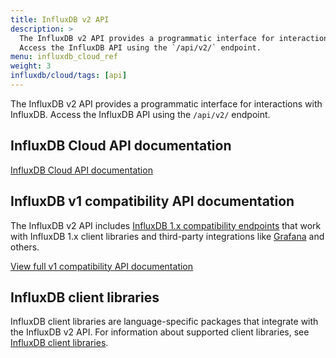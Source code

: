 ```yaml
---
title: InfluxDB v2 API
description: >
  The InfluxDB v2 API provides a programmatic interface for interactions with InfluxDB.
  Access the InfluxDB API using the `/api/v2/` endpoint.
menu: influxdb_cloud_ref
weight: 3
influxdb/cloud/tags: [api]
---
```


The InfluxDB v2 API provides a programmatic interface for interactions with InfluxDB.
Access the InfluxDB API using the `/api/v2/` endpoint.

## InfluxDB Cloud API documentation
<a class="btn" href="/influxdb/cloud/api/">InfluxDB Cloud API documentation</a>

## InfluxDB v1 compatibility API documentation
The InfluxDB v2 API includes [InfluxDB 1.x compatibility endpoints](/influxdb/cloud/reference/api/influxdb-1x/)
that work with InfluxDB 1.x client libraries and third-party integrations like
[Grafana](https://grafana.com) and others.

<a class="btn" href="/influxdb/cloud/api/v1-compatibility/">View full v1 compatibility API documentation</a>

## InfluxDB client libraries
InfluxDB client libraries are language-specific packages that integrate with the InfluxDB v2 API.
For information about supported client libraries, see [InfluxDB client libraries](/influxdb/cloud/tools/client-libraries/).
